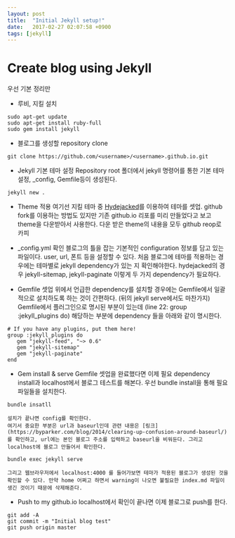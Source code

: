 ```yaml
---
layout: post
title:  "Initial Jekyll setup!"
date:   2017-02-27 02:07:58 +0900
tags: [jekyll]
---
```


# Create blog using Jekyll

우선 기본 정리만

* 루비, 지킬 설치
```
sudo apt-get update
sudo apt-get install ruby-full
sudo gem install jekyll
```

* 블로그를 생성할 repository clone
```
git clone https://github.com/<username>/<username>.github.io.git
```

* Jekyll 기본 테마 설정
Repository root 폴더에서 jekyll 명령어를 통한 기본 테마 설정, _config, Gemfile등이 생성된다.
```
jekyll new .
```

* Theme 적용
	여기선 지킬 테마 중 [Hydejacked](https://github.com/qwtel/hydejack)를 이용하여 테마를 셋업.
    github fork를 이용하는 방법도 있지만 기존 github.io 리포를 미리 만들었다고 보고 theme을 다운받아서 사용한다. 
    다운 받은 theme의 내용을 모두 github reop로 카피

* _config.yml 확인
	블로그의 틀을 잡는 기본적인 configuration 정보를 담고 있는 파일이다. user, url, 폰트 등을 설정할 수 있다. 
    처음 블로그에 테마를 적용하는 경우에는 테마별로 jekyll dependency가 있는 지 확인해야한다. 
    hydejacked의 경우 jekyll-sitemap, jekyll-paginate 이렇게 두 가지 dependency가 필요하다. 

* Gemfile 셋업
	위에서 언급한 dependency를 설치할 경우에는 Gemfile에서 일괄적으로 설치하도록 하는 것이 간편하다. (뒤의 jekyll serve에서도 마찬가지)
    Gemfile에서 플러그인으로 명시된 부분이 있는데 (line 22: group :jekyll_plugins do) 해당하는 부분에 dependency 들을 아래와 같이 명시한다. 
```
# If you have any plugins, put them here!
group :jekyll_plugins do
   gem "jekyll-feed", "~> 0.6"
   gem "jekyll-sitemap"
   gem "jekyll-paginate"
end
```

* Gem install & serve
	Gemfile 셋업을 완료했다면 이제 필요 dependency install과 localhost에서 블로그 테스트를 해본다. 
    우선 bundle install을 통해 필요 파일들을 설치한다.
```
bundle insatll
```
	설치가 끝나면 config를 확인한다. 
    여기서 중요한 부분은 url과 baseurl인데 관련 내용은 [링크](https://byparker.com/blog/2014/clearing-up-confusion-around-baseurl/)를 확인하고, url에는 본인 블로그 주소를 입력하고 baseurl을 비워둔다. 그리고 localhost에 블로그 만들어서 확인한다.
```
bundle exec jekyll serve
```
    그리고 웹브라우저에서 localhost:4000 를 들어가보면 테마가 적용된 블로그가 생성된 것을 확인할 수 있다. 만약 home 어쩌고 하면서 warning이 나오면 불필요한 index.md 파일이 생긴 것이기 때문에 삭제해준다.
    
* Push to my github.io
	localhost에서 확인이 끝나면 이제 블로그로 push를 한다. 
```
git add -A
git commit -m "Initial blog test"
git push origin master
```    